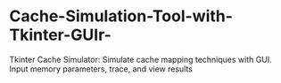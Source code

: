 # Cache-Simulation-Tool-with-Tkinter-GUIr-
Tkinter Cache Simulator: Simulate cache mapping techniques with GUI. Input memory parameters, trace, and view results
